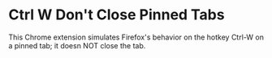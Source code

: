 # Ctrl W Don't Close Pinned Tabs

This Chrome extension simulates Firefox's behavior on the hotkey Ctrl-W on a pinned tab; it doesn NOT close the tab.
